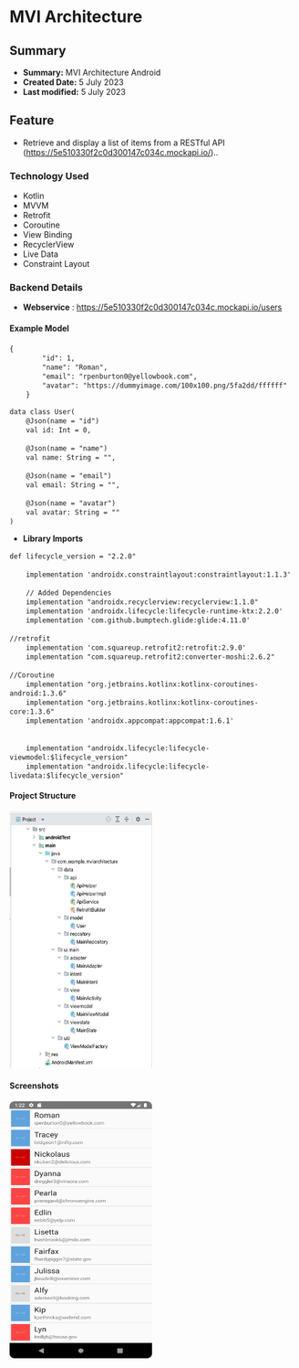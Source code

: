 # MVI Architecture


## Summary
- **Summary:**  MVI Architecture Android
- **Created Date:** 5 July 2023
- **Last modified:** 5 July 2023 

## Feature
- Retrieve and display a list of items from a RESTful API (https://5e510330f2c0d300147c034c.mockapi.io/)..


### Technology Used
- Kotlin
- MVVM
- Retrofit
- Coroutine
- View Binding
- RecyclerView
- Live Data
- Constraint Layout

### Backend Details

- **Webservice** : https://5e510330f2c0d300147c034c.mockapi.io/users


#### Example Model


```
{
        "id": 1,
        "name": "Roman",
        "email": "rpenburton0@yellowbook.com",
        "avatar": "https://dummyimage.com/100x100.png/5fa2dd/ffffff"
    }

```

```
data class User(
    @Json(name = "id")
    val id: Int = 0,

    @Json(name = "name")
    val name: String = "",

    @Json(name = "email")
    val email: String = "",

    @Json(name = "avatar")
    val avatar: String = ""
)
```

- **Library Imports**
  
```
def lifecycle_version = "2.2.0"

    implementation 'androidx.constraintlayout:constraintlayout:1.1.3'

    // Added Dependencies
    implementation "androidx.recyclerview:recyclerview:1.1.0"
    implementation 'androidx.lifecycle:lifecycle-runtime-ktx:2.2.0'
    implementation 'com.github.bumptech.glide:glide:4.11.0'

//retrofit
    implementation 'com.squareup.retrofit2:retrofit:2.9.0'
    implementation "com.squareup.retrofit2:converter-moshi:2.6.2"

//Coroutine
    implementation "org.jetbrains.kotlinx:kotlinx-coroutines-android:1.3.6"
    implementation "org.jetbrains.kotlinx:kotlinx-coroutines-core:1.3.6"
    implementation 'androidx.appcompat:appcompat:1.6.1'

    
    implementation "androidx.lifecycle:lifecycle-viewmodel:$lifecycle_version"
    implementation "androidx.lifecycle:lifecycle-livedata:$lifecycle_version"

```


#### Project Structure



<img src="https://raw.githubusercontent.com/ganeshroman/MVI_Architecture/master/mvi_project_diagram.png" width="250" height="450">


#### Screenshots


<img src="https://raw.githubusercontent.com/ganeshroman/MVI_Architecture/master/Screenshot_20230705_132217.png" width="250" height="450">



